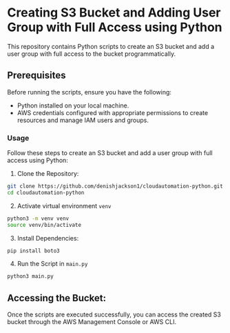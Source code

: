 # Creating S3 Bucket and Adding User Group with Full Access using Python
This repository contains Python scripts to create an S3 bucket and add a user group with full access to the bucket programmatically.

## Prerequisites
Before running the scripts, ensure you have the following:

- Python installed on your local machine.
- AWS credentials configured with appropriate permissions to create resources and manage IAM users and groups.

### Usage
Follow these steps to create an S3 bucket and add a user group with full access using Python:

1. Clone the Repository:

```bash
git clone https://github.com/denishjackson1/cloudautomation-python.git
cd cloudautomation-python
```

2. Activate virtual environment `venv`

```bash
python3 -m venv venv
source venv/bin/activate

```
3. Install Dependencies:

```bash
pip install boto3
```
4. Run the Script in `main.py`

```bash
python3 main.py
```
## Accessing the Bucket:
Once the scripts are executed successfully, you can access the created S3 bucket through the AWS Management Console or AWS CLI.